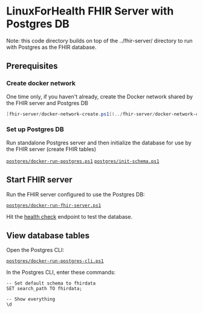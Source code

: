 # LinuxForHealth FHIR Server with Postgres DB

Note: this code directory builds on top of the ../fhir-server/ directory to run with Postgres as the FHIR database.

## Prerequisites

### Create docker network

One time only, if you haven't already, create the Docker network shared by the FHIR server and Postgres DB

```powershell
[fhir-server/docker-network-create.ps1](../fhir-server/docker-network-create.ps1)
```

### Set up Postgres DB

Run standalone Postgres server and then initialize the database for use by the FHIR server (create FHIR tables)

[`postgres/docker-run-postgres.ps1`](docker-run-postgres.ps1)
[`postgres/init-schema.ps1`](init-schema.ps1)

## Start FHIR server

Run the FHIR server configured to use the Postgres DB:

[`postgres/docker-run-fhir-server.ps1`](docker-run-fhir-server.ps1)

Hit the [health check](../fhir-server/health-check/) endpoint to test the database.

## View database tables

Open the Postgres CLI:

[`postgres/docker-run-postgres-cli.ps1`](docker-run-postgres-cli.ps1)

In the Postgres CLI, enter these commands:

```psql
-- Set default schema to fhirdata
SET search_path TO fhirdata;

-- Show everything
\d
```
